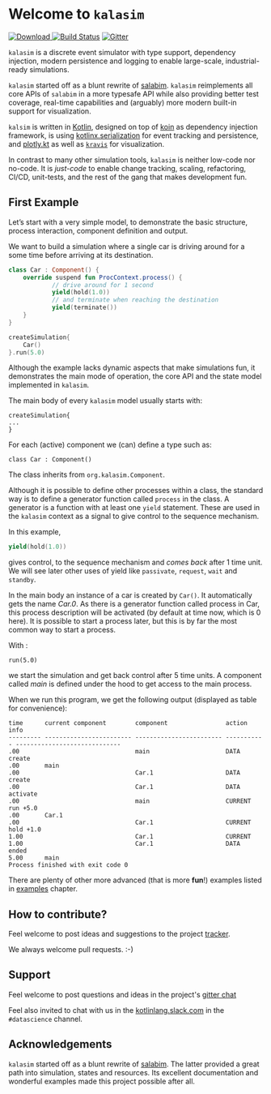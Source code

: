 # Welcome to `kalasim`

[ ![Download](https://api.bintray.com/packages/holgerbrandl/github/kalasim/images/download.svg) ](https://bintray.com/holgerbrandl/github/kalasim/_latestVersion)  [![Build Status](https://travis-ci.org/holgerbrandl/kalasim.svg?branch=master)](https://travis-ci.org/holgerbrandl/kalasim) [![Gitter](https://badges.gitter.im/kalasim.svg)](https://gitter.im/kalasim/community?utm_source=badge&utm_medium=badge&utm_campaign=pr-badge)

`kalasim` is a discrete event simulator with type support, dependency injection, modern persistence and logging to enable large-scale, industrial-ready simulations.


`kalasim` started off as a blunt rewrite of [salabim](https://www.salabim.org/). `kalasim` reimplements all core APIs of `salabim` in a more typesafe API while also providing better test coverage, real-time capabilities and (arguably) more modern built-in support for visualization.


`kalsim` is written in [Kotlin](https://kotlinlang.org/), designed on top of [koin](https://github.com/InsertKoinIO/koin) as dependency injection framework, is using [kotlinx.serialization](https://github.com/Kotlin/kotlinx.serialization) for event tracking and persistence, and [plotly.kt](https://github.com/mipt-npm/plotly.kt) as well as [`kravis`](https://github.com/holgerbrandl/kravis) for visualization.

In contrast to many other simulation tools, `kalasim` is neither low-code nor no-code. It is _just-code_ to enable change tracking, scaling, refactoring, CI/CD, unit-tests, and the rest of the gang that makes development fun.


## First Example

Let’s start with a very simple model, to demonstrate the basic structure, process interaction, component definition and output.

We want to build a simulation where a single car is driving around for a some time before arriving at its destination.
```kotlin
class Car : Component() {
    override suspend fun ProcContext.process() {
            // drive around for 1 second
            yield(hold(1.0))
            // and terminate when reaching the destination
            yield(terminate())
    }
}

createSimulation{
    Car()
}.run(5.0)
```

<!--This example corresponds to the `Cars` `salabim` example https://www.salabim.org/manual/Modeling.html-->


Although the example lacks dynamic aspects that make simulations fun, it demonstrates the main mode of operation, the core API and the state model implemented in `kalasim`.

The main body of every `kalasim` model usually starts with:
```
createSimulation{
...
}
```

For each (active) component we (can) define a type such as:

```
class Car : Component()
```

The class inherits from `org.kalasim.Component`.

Although it is possible to define other processes within a class,
the standard way is to define a generator function called `process` in the class.
A generator is a function with at least one `yield` statement. These are used in the `kalasim` context as a signal to give control to the sequence mechanism.

In this example,

```kotlin
yield(hold(1.0))
```

gives control, to the sequence mechanism and *comes back* after 1 time unit. We will see later other uses of yield like `passivate`,
`request`, `wait` and `standby`.

In the main body an instance of a car is created by `Car()`. It automatically gets the name *Car.0*.
As there is a generator function called process in Car, this process description will be activated (by default at time now, which is 0 here). It is possible to start a process later, but this is by far the most common way to start a process.

With :

```
run(5.0)
```

we start the simulation and get back control after 5 time units. A component called *main* is defined under the hood to get access to the main process.

When we run this program, we get the following output (displayed as table for convenience):

```
time      current component        component                action      info                          
--------- ------------------------ ------------------------ ----------- -----------------------------
.00                                main                     DATA        create
.00       main
.00                                Car.1                    DATA        create
.00                                Car.1                    DATA        activate
.00                                main                     CURRENT     run +5.0
.00       Car.1
.00                                Car.1                    CURRENT     hold +1.0
1.00                               Car.1                    CURRENT
1.00                               Car.1                    DATA        ended
5.00      main
Process finished with exit code 0
```

There are plenty of other more advanced (that is more **fun**!) examples listed in [examples](examples.md) chapter.


##  How to contribute?

Feel welcome to post ideas and suggestions to the project [tracker](https://github.com/holgerbrandl/kalasim/issues).

We always welcome pull requests. :-)


## Support

Feel welcome to post questions and ideas in the project's [gitter chat](https://gitter.im/holgerbrandl/kalasim)

Feel also invited to chat with us in the [kotlinlang.slack.com](http://kotlinlang.slack.com) in the `#datascience` channel.


## Acknowledgements


`kalasim` started off as a blunt rewrite of [salabim](https://www.salabim.org/). The latter provided a great path into simulation, states and resources. Its excellent documentation and wonderful examples made this project possible after all.


